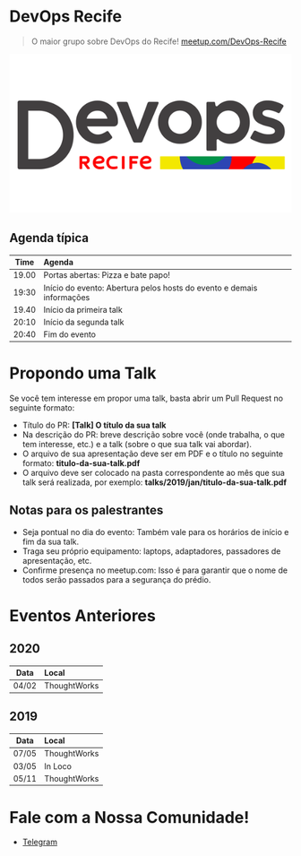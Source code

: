 # DevOps Recife
> O maior grupo sobre DevOps do Recife! [meetup.com/DevOps-Recife](https://www.meetup.com/DevOps-Recife/)

![DevOps Recife Logo](devops-recife.png)

## Agenda típica

Time  | Agenda
----- | :-----
19.00 | Portas abertas: Pizza e bate papo!
19:30 | Início do evento: Abertura pelos hosts do evento e demais informações
19.40 | Início da primeira talk
20:10 | Início da segunda talk
20:40 | Fim do evento

# Propondo uma Talk
Se você tem interesse em propor uma talk, basta abrir um Pull Request no seguinte formato:
* Título do PR: **[Talk] O título da sua talk**
* Na descrição do PR: breve descrição sobre você (onde trabalha, o que tem interesse, etc.) e a talk (sobre o que sua talk vai abordar).
* O arquivo de sua apresentação deve ser em PDF e o título no seguinte formato: **titulo-da-sua-talk.pdf**
* O arquivo deve ser colocado na pasta correspondente ao mês que sua talk será realizada, por exemplo: **talks/2019/jan/titulo-da-sua-talk.pdf**

## Notas para os palestrantes
* Seja pontual no dia do evento: Também vale para os horários de início e fim da sua talk.
* Traga seu próprio equipamento: laptops, adaptadores, passadores de apresentação, etc.
* Confirme presença no meetup.com: Isso é para garantir que o nome de todos serão passados para a segurança do prédio.

# Eventos Anteriores
## 2020
Data  | Local
------| :-----
04/02 | ThoughtWorks


## 2019
Data  | Local
------| :-----
07/05 | ThoughtWorks
03/05 | In Loco
05/11 | ThoughtWorks

# Fale com a Nossa Comunidade!
* [Telegram](https://t.me/devopsrecife)